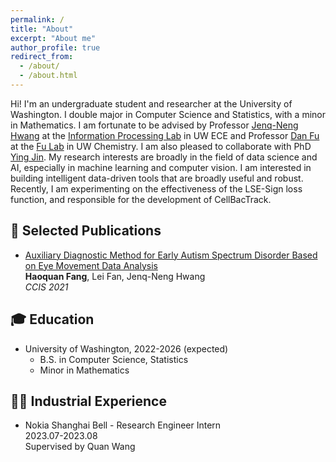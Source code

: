 ```yaml
---
permalink: /
title: "About"
excerpt: "About me"
author_profile: true
redirect_from: 
  - /about/
  - /about.html
---
```


Hi! I'm an undergraduate student and researcher at the University of Washington. I double major in Computer Science and Statistics, with a minor in Mathematics. I am fortunate to be advised by Professor [Jenq-Neng Hwang](https://people.ece.uw.edu/hwang/) at the [Information Processing Lab](https://ipl-uw.github.io/) in UW ECE and Professor [Dan Fu](https://chem.washington.edu/people/dan-fu) at the [Fu Lab](https://sites.uw.edu/fudanlab/) in UW Chemistry. I am also pleased to collaborate with PhD [Ying Jin](http://jinying.io/). My research interests are broadly in the field of data science and AI, especially in machine learning and computer vision. I am interested in building intelligent data-driven tools that are broadly useful and robust. Recently, I am experimenting on the effectiveness of the LSE-Sign loss function, and responsible for the development of CellBacTrack.

## 📝 Selected Publications

- [Auxiliary Diagnostic Method for Early Autism Spectrum Disorder Based on Eye Movement Data Analysis](https://ieeexplore.ieee.org/document/9754665) \
**Haoquan Fang**, Lei Fan, Jenq-Neng Hwang \
*CCIS 2021*

## 🎓 Education
- University of Washington, 2022-2026 (expected)
  - B.S. in Computer Science, Statistics
  - Minor in Mathematics

## 👨‍💻 Industrial Experience
- Nokia Shanghai Bell - Research Engineer Intern \
2023.07-2023.08 \
Supervised by Quan Wang
